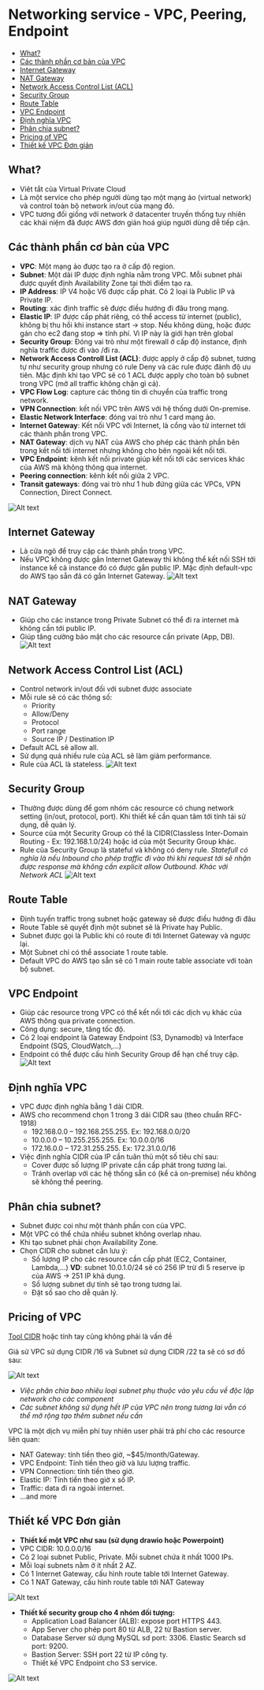 # Networking service - VPC, Peering, Endpoint

- [What?](#what)
- [Các thành phần cơ bản của VPC](#các-thành-phần-cơ-bản-của-vpc)
- [Internet Gateway](#internet-gateway)
- [NAT Gateway](#nat-gateway)
- [Network Access Control List (ACL)](#network-access-control-list-acl)
- [Security Group](#security-group)
- [Route Table](#route-table)
- [VPC Endpoint](#vpc-endpoint)
- [Định nghĩa VPC](#định-nghĩa-vpc)
- [Phân chia subnet?](#phân-chia-subnet)
- [Pricing of VPC](#pricing-of-vpc)
- [Thiết kế VPC Đơn giản](#thiết-kế-vpc-đơn-giản)

## What?

- Viêt tắt của Virtual Private Cloud
- Là một service cho phép người dùng tạo một mạng ảo (virtual network) và control toàn bộ network in/out của mạng đó.
- VPC tương đối giống với network ở datacenter truyền thống tuy nhiên các khái niệm đã được AWS đơn giản hoá giúp người dùng dễ tiếp cận.

## Các thành phần cơ bản của VPC

- **VPC**: Một mạng ảo được tạo ra ở cấp độ region.
- **Subnet**: Một dải IP được định nghĩa nằm trong VPC. Mỗi subnet phải được quyết định Availability Zone tại thời điểm tạo ra.
- **IP Address**: IP V4 hoặc V6 được cấp phát. Có 2 loại là Public IP và Private IP.
- **Routing**: xác định traffic sẽ được điều hướng đi đâu trong mạng.
- **Elastic IP**: IP được cấp phát riêng, có thể access từ internet (public), không bị thu hồi khi instance start -> stop. Nếu không dùng, hoặc được gán cho ec2 đang stop => tính phí. Vì IP này là giới hạn trên global
- **Security Group**: Đóng vai trò như một firewall ở cấp độ instance, định nghĩa traffic được đi vào /đi ra.
- **Network Access Controll List (ACL)**: được apply ở cấp độ subnet, tương tự như security group nhưng có rule Deny và các rule được đánh độ ưu tiên. Mặc định khi tạo VPC sẽ có 1 ACL được apply cho toàn bộ subnet trong VPC (mở all traffic không chặn gì cả).
- **VPC Flow Log**: capture các thông tin di chuyển của traffic trong network.
- **VPN Connection**: kết nối VPC trên AWS với hệ thống dưới On-premise.
- **Elastic Network Interface**: đóng vai trò như 1 card mạng ảo.
- **Internet Gateway**: Kết nối VPC với Internet, là cổng vào từ internet tới các thành phần trong VPC.
- **NAT Gateway**: dịch vụ NAT của AWS cho phép các thành phần bên trong kết nối tới internet nhưng không cho bên ngoài kết nối tới.
- **VPC Endpoint**: kênh kết nối private giúp kết nối tới các services khác của AWS mà không thông qua internet.
- **Peering connection**: kênh kết nối giữa 2 VPC.
- **Transit gateways**: đóng vai trò như 1 hub đứng giữa các VPCs, VPN Connection, Direct Connect.

![Alt text](./image/VPCbase.png)

## Internet Gateway

- Là cửa ngõ để truy cập các thành phần trong VPC.
- Nếu VPC không được gắn Internet Gateway thì không thể kết nối SSH tới instance kể cả instance đó có được gắn public IP. Mặc định default-vpc do AWS tạo sẵn đã có gắn Internet Gateway.
![Alt text](./image/VPC_Internet_gateway.png)

## NAT Gateway

- Giúp cho các instance trong Private Subnet có thể đi ra internet mà không cần tới public IP.
- Giúp tăng cường bảo mật cho các resource cần private (App, DB).
![Alt text](./image/VPC_Nat.png)

## Network Access Control List (ACL)

- Control network in/out đối với subnet được associate
- Mỗi rule sẽ có các thông số:
  - Priority
  - Allow/Deny
  - Protocol
  - Port range
  - Source IP / Destination IP
- Default ACL sẽ allow all.
- Sử dụng quá nhiều rule của ACL sẽ làm giảm performance.
- Rule của ACL là stateless.
![Alt text](./image/VPC_ACL.png)

## Security Group

- Thường được dùng để gom nhóm các resource có chung network setting (in/out, protocol, port). Khi thiết kế cần quan tâm tới tính tái sử dụng, dễ quản lý.
- Source của một Security Group có thể là CIDR(Classless Inter-Domain Routing - Ex: 192.168.1.0/24) hoặc id của một Security Group khác.
- Rule của Security Group là stateful và không có deny rule.
*Statefull có nghĩa là nếu Inbound cho phép traffic đi vào thì khi request tới sẽ nhận được response mà không cần explicit allow Outbound. Khác với Network ACL*
![Alt text](./image/VPC_SG.png)

## Route Table

- Định tuyến traffic trong subnet hoặc gateway sẽ được điều hướng đi đâu
- Route Table sẽ quyết định một subnet sẽ là Private hay Public.
- Subnet được gọi là Public khi có route đi tới Internet Gateway và ngược lại.
- Một Subnet chỉ có thể associate 1 route table.
- Default VPC do AWS tạo sẵn sẽ có 1 main route table associate với toàn bộ subnet.

## VPC Endpoint

- Giúp các resource trong VPC có thể kết nối tới các dịch vụ khác của AWS thông qua private connection.
- Công dụng: secure, tăng tốc độ.
- Có 2 loại endpoint là Gateway Endpoint (S3, Dynamodb) và Interface Endpoint (SQS, CloudWatch,...)
- Endpoint có thể được cấu hình Security Group để hạn chế truy cập.
![Alt text](./image/VPC_Endpoint.png)

## Định nghĩa VPC

- VPC được định nghĩa bằng 1 dải CIDR.
- AWS cho recommend chọn 1 trong 3 dải CIDR sau (theo chuẩn RFC-1918)
  - 192.168.0.0 – 192.168.255.255. Ex: 192.168.0.0/20
  - 10.0.0.0 – 10.255.255.255. Ex: 10.0.0.0/16
  - 172.16.0.0 – 172.31.255.255. Ex: 172.31.0.0/16
- Việc định nghĩa CIDR của IP cần tuân thủ một số tiêu chí sau:
  - Cover được số lượng IP private cần cấp phát trong tương lai.
  - Tránh overlap với các hệ thống sẵn có (kể cả on-premise) nếu không sẽ không thể peering.

## Phân chia subnet?

- Subnet được coi như một thành phần con của VPC.
- Một VPC có thể chứa nhiều subnet không overlap nhau.
- Khi tạo subnet phải chọn Availability Zone.
- Chọn CIDR cho subnet cần lưu ý:
  - Số lượng IP cho các resource cần cấp phát (EC2, Container, Lambda,...)
**VD**: subnet 10.0.1.0/24 sẽ có 256 IP trừ đi 5 reserve ip của AWS
-> 251 IP khả dụng.
  - Số lượng subnet dự tính sẽ tạo trong tương lai.
  - Đặt số sao cho dễ quản lý.

## Pricing of VPC

[Tool CIDR](https://www.ipaddressguide.com/cidr) hoặc tính tay cũng không phải là vấn đề

Giả sử VPC sử dụng CIDR /16 và Subnet sử dụng CIDR /22 ta sẽ có sơ đồ sau:

![Alt text](./image/VPC_Pricing.png)

- *Việc phân chia bao nhiêu loại subnet phụ thuộc vào yêu cầu về độc lập network cho các component*
- *Các subnet không sử dụng hết IP của VPC nên trong tương lai vẫn có thể mở rộng tạo thêm subnet nếu cần*

VPC là một dịch vụ miễn phí tuy nhiên user phải trả phí cho các resource liên quan:

- NAT Gateway: tính tiền theo giờ, ~$45/month/Gateway.
- VPC Endpoint: Tính tiền theo giờ và lưu lượng traffic.
- VPN Connection: tính tiền theo giờ.
- Elastic IP: Tính tiền theo giờ x số IP.
- Traffic: data đi ra ngoài internet.
- ...and more

## Thiết kế VPC Đơn giản

- **Thiết kế một VPC như sau (sử dụng drawio hoặc Powerpoint)**
- VPC CIDR: 10.0.0.0/16
- Có 2 loại subnet Public, Private. Mỗi subnet chứa ít nhất 1000 IPs.
- Mỗi loại subnets nằm ở ít nhất 2 AZ.
- Có 1 Internet Gateway, cấu hình route table tới Internet Gateway.
- Có 1 NAT Gateway, cấu hình route table tới NAT Gateway

![Alt text](./image/VPC_basic.png)

- **Thiết kế security group cho 4 nhóm đối tượng:**
  - Application Load Balancer (ALB): expose port HTTPS 443.
  - App Server cho phép port 80 từ ALB, 22 từ Bastion server.
  - Database Server sử dụng MySQL sd port: 3306. Elastic Search sd port: 9200.
  - Bastion Server: SSH port 22 từ IP công ty.
  - Thiết kế VPC Endpoint cho S3 service.

![Alt text](./image/VPC_basic2.png)
